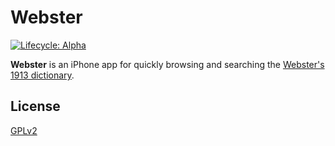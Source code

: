 # Webster

[![Lifecycle: Alpha](https://img.shields.io/badge/lifecycle-alpha-a0c3d2.svg)](https://img.shields.io/badge/lifecycle-alpha-a0c3d2.svg)

**Webster** is an iPhone app for quickly browsing and searching the [Webster's
1913 dictionary](https://en.wikipedia.org/wiki/Webster%27s_Dictionary).

## License

[GPLv2](LICENSE)
